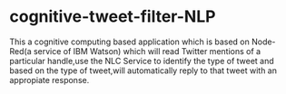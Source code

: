 # cognitive-tweet-filter-NLP

This a cognitive computing based application which is based on Node-Red(a service of IBM Watson) which will read Twitter mentions of a particular handle,use the NLC Service to identify the type of tweet and based on the type of tweet,will automatically reply to that tweet with an appropiate response.

